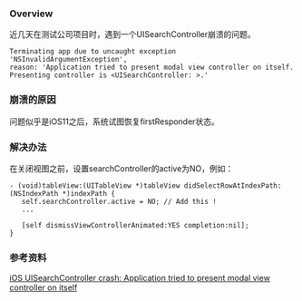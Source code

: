 ### Overview

近几天在测试公司项目时，遇到一个UISearchController崩溃的问题。  

```
Terminating app due to uncaught exception 'NSInvalidArgumentException', 
reason: 'Application tried to present modal view controller on itself. 
Presenting controller is <UISearchController: >.'
```
<!-- more -->

### 崩溃的原因
问题似乎是iOS11之后，系统试图恢复firstResponder状态。


### 解决办法
在关闭视图之前，设置searchController的active为NO，例如：

```
- (void)tableView:(UITableView *)tableView didSelectRowAtIndexPath:(NSIndexPath *)indexPath {
   self.searchController.active = NO; // Add this !
   ...

   [self dismissViewControllerAnimated:YES completion:nil];
}
```


### 参考资料
[iOS UISearchController crash: Application tried to present modal view controller on itself](https://stackoverflow.com/questions/46917918/ios-uisearchcontroller-crash-application-tried-to-present-modal-view-controller)
